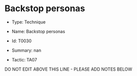# Backstop personas

* Type: Technique

* Name: Backstop personas

* Id: T0030

* Summary: nan

* Tactic: TA07

DO NOT EDIT ABOVE THIS LINE - PLEASE ADD NOTES BELOW
